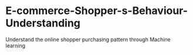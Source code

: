 # E-commerce-Shopper-s-Behaviour-Understanding
 Understand the online shopper purchasing pattern through Machine learning

